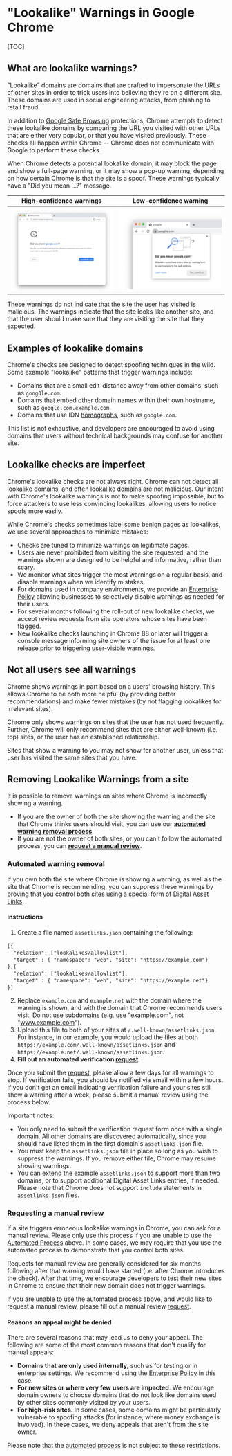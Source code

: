 # "Lookalike" Warnings in Google Chrome

[TOC]

## What are lookalike warnings?

"Lookalike" domains are domains that are crafted to impersonate the URLs of
other sites in order to trick users into believing they're on a different site.
These domains are used in social engineering attacks, from phishing to retail
fraud.

In addition to [Google Safe Browsing](https://safebrowsing.google.com/)
protections, Chrome attempts to detect these lookalike domains by comparing the
URL you visited with other URLs that are either very popular, or that you have
visited previously. These checks all happen within Chrome -- Chrome does not
communicate with Google to perform these checks.

When Chrome detects a potential lookalike domain, it may block the page and show
a full-page warning, or it may show a pop-up warning, depending on how certain
Chrome is that the site is a spoof. These warnings typically have a "Did you
mean ...?" message.

| High-confidence warnings               | Low-confidence warning        |
|:--------------------------------------:|:-----------------------------:|
| ![Interstitial page](interstitial.png) | ![Safety Tip bubble](tip.png) |

These warnings do not indicate that the site the user has visited is malicious.
The warnings indicate that the site looks like another site, and that the user
should make sure that they are visiting the site that they expected.

## Examples of lookalike domains

Chrome's checks are designed to detect spoofing techniques in the wild. Some
example "lookalike" patterns that trigger warnings include:

 * Domains that are a small edit-distance away from other domains, such as
   `goog0le.com`.
 * Domains that embed other domain names within their own hostname, such as
   `google.com.example.com`.
 * Domains that use IDN
   [homographs](https://chromium.googlesource.com/chromium/src/+/main/docs/idn.md),
   such as `goögle.com`.

This list is not exhaustive, and developers are encouraged to avoid using
domains that users without technical backgrounds may confuse for another site.


## Lookalike checks are imperfect

Chrome's lookalike checks are not always right. Chrome can not detect all
lookalike domains, and often lookalike domains are not malicious. Our
intent with Chrome's lookalike warnings is not to make spoofing impossible,
but to force attackers to use less convincing lookalikes, allowing users to
notice spoofs more easily.

While Chrome's checks sometimes label some benign pages as lookalikes, we use
several approaches to minimize mistakes:

 * Checks are tuned to minimize warnings on legitimate pages.
 * Users are never prohibited from visiting the site requested, and the warnings
   shown are designed to be helpful and informative, rather than scary.
 * We monitor what sites trigger the most warnings on a regular basis, and
   disable warnings when we identify mistakes.
 * For domains used in company environments, we provide an [Enterprise
   Policy](https://cloud.google.com/docs/chrome-enterprise/policies/?policy=LookalikeWarningAllowlistDomains)
   allowing businesses to selectively disable warnings as needed for their
   users.
 * For several months following the roll-out of new lookalike checks, we accept
   review requests from site operators whose sites have been flagged.
 * New lookalike checks launching in Chrome 88 or later will trigger a console
   message informing site owners of the issue for at least one release prior to
   triggering user-visible warnings.


## Not all users see all warnings

Chrome shows warnings in part based on a users' browsing history. This allows
Chrome to be both more helpful (by providing better recommendations) and make
fewer mistakes (by not flagging lookalikes for irrelevant sites).

Chrome only shows warnings on sites that the user has not used frequently.
Further, Chrome will only recommend sites that are either well-known (i.e. top)
sites, or the user has an established relationship.

Sites that show a warning to you may not show for another user, unless that user
has visited the same sites that you have.

## Removing Lookalike Warnings from a site

It is possible to remove warnings on sites where Chrome is incorrectly showing
a warning.
 * If you are the owner of both the site showing the warning and the site that
   Chrome thinks users should visit, you can use our
   [**automated warning removal process**](#automated-warning-removal).
 * If you are not the owner of both sites, or you can't follow the automated
   process, you can [**request a manual review**](#requesting-a-manual-review).


### Automated warning removal

If you own both the site where Chrome is showing a warning, as well as the site
that Chrome is recommending, you can suppress these warnings by proving that you
control both sites using a special form of 
[Digital Asset Links](https://developers.google.com/digital-asset-links).

#### Instructions
1.  Create a file named `assetlinks.json` containing the following:
```
[{
  "relation": ["lookalikes/allowlist"],
  "target" : { "namespace": "web", "site": "https://example.com"}
},{
  "relation": ["lookalikes/allowlist"],
  "target" : { "namespace": "web", "site": "https://example.net"}
}]
```
2. Replace `example.com` and `example.net` with the domain where the warning is
   shown, and with the domain that Chrome recommends users visit. Do not use
   subdomains (e.g. use "example.com", not "www.example.com").
3. Upload this file to both of your sites at `/.well-known/assetlinks.json`. For
   instance, in our example, you would upload the files at both
   `https://example.com/.well-known/assetlinks.json` and
   `https://example.net/.well-known/assetlinks.json`.
4. **Fill out an automated verification [request](https://forms.gle/DsoM64EmSZ5H4bNd8)**.

Once you submit the [request](https://forms.gle/DsoM64EmSZ5H4bNd8), please allow
a few days for all warnings to stop. If verification fails, you should be
notified via email within a few hours. If you don't get an email indicating
verification failure and your sites still show a warning after a week, please
submit a manual review using the process below.

Important notes:
 * You only need to submit the verification request form once with a single
   domain. All other domains are discovered automatically, since you should have
   listed them in the first domain's `assetlinks.json` file.
 * You must keep the `assetlinks.json` file in place so long as you wish to
   suppress the warnings. If you remove either file, Chrome may resume showing
   warnings.
 * You can extend the example `assetlinks.json` to support more than two
   domains, or to support additional Digital Asset Links entries, if needed.
   Please note that Chrome does not support `include` statements in
   `assetlinks.json` files.

### Requesting a manual review

If a site triggers erroneous lookalike warnings in Chrome,
you can ask for a manual review. Please only use this process if you are unable
to use the [Automated Process](#automated-warning-removal) above. In some
cases, we may require that you use the automated process to demonstrate that
you control both sites.

Requests for manual review are generally considered for six months following
after that warning would have started (i.e. after Chrome introduces the check).
After that time, we encourage developers to test their new sites in Chrome to
ensure that their new domain does not trigger warnings.

If you are unable to use the automated process above, and would like to request
a manual review, please fill out a manual review
[request](https://forms.gle/BxV3JGbCbRjucDxq6).


#### Reasons an appeal might be denied

There are several reasons that may lead us to deny your appeal. The following
are some of the most common reasons that don't qualify for manual appeals:

  * **Domains that are only used internally**, such as for testing or in
    enterprise settings. We recommend using the [Enterprise
    Policy](https://cloud.google.com/docs/chrome-enterprise/policies/?policy=LookalikeWarningAllowlistDomains)
    in this case.
  * **For new sites or where very few users are impacted**. We encourage domain
    owners to choose domains that do not look like domains used by other sites
    commonly visited by your users.
  * **For high-risk sites**. In some cases, some domains might be particularly
    vulnerable to spoofing attacks (for instance, where money exchange is
    involved). In these cases, we deny appeals that aren't from the site owner.

Please note that the [automated process](#automated-warning-removal) is not
subject to these restrictions.
